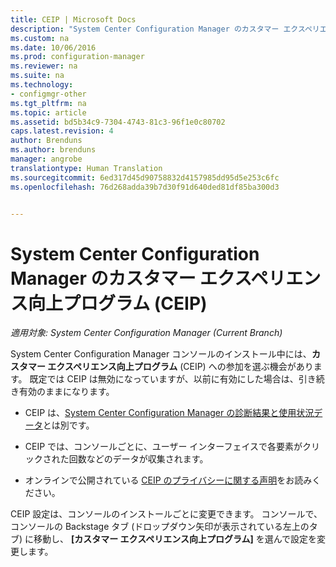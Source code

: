 ```yaml
---
title: CEIP | Microsoft Docs
description: "System Center Configuration Manager のカスタマー エクスペリエンス向上プログラムの設定について説明します。"
ms.custom: na
ms.date: 10/06/2016
ms.prod: configuration-manager
ms.reviewer: na
ms.suite: na
ms.technology:
- configmgr-other
ms.tgt_pltfrm: na
ms.topic: article
ms.assetid: bd5b34c9-7304-4743-81c3-96f1e0c80702
caps.latest.revision: 4
author: Brenduns
ms.author: brenduns
manager: angrobe
translationtype: Human Translation
ms.sourcegitcommit: 6ed317d45d90758832d4157985dd95d5e253c6fc
ms.openlocfilehash: 76d268adda39b7d30f91d640ded81df85ba300d3


---
```

# <a name="customer-experience-improvement-program-ceip-for-system-center-configuration-manager"></a>System Center Configuration Manager のカスタマー エクスペリエンス向上プログラム (CEIP)

*適用対象: System Center Configuration Manager (Current Branch)*

System Center Configuration Manager コンソールのインストール中には、**カスタマー エクスペリエンス向上プログラム** (CEIP) への参加を選ぶ機会があります。 既定では CEIP は無効になっていますが、以前に有効にした場合は、引き続き有効のままになります。  

-   CEIP は、[System Center Configuration Manager の診断結果と使用状況データ](../../../core/plan-design/diagnostics/diagnostics-and-usage-data.md)とは別です。  

-   CEIP では、コンソールごとに、ユーザー インターフェイスで各要素がクリックされた回数などのデータが収集されます。  

-   オンラインで公開されている [CEIP のプライバシーに関する声明](https://www.microsoft.com/products/ceip/en-us/privacypolicy.mspx)をお読みください。  

CEIP 設定は、コンソールのインストールごとに変更できます。 コンソールで、コンソールの Backstage タブ (ドロップダウン矢印が表示されている左上のタブ) に移動し、 **[カスタマー エクスペリエンス向上プログラム]** を選んで設定を変更します。  



<!--HONumber=Dec16_HO3-->


